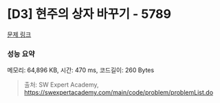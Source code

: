 # [D3] 현주의 상자 바꾸기 - 5789 

[문제 링크](https://swexpertacademy.com/main/code/problem/problemDetail.do?contestProbId=AWYygN36Qn8DFAVm) 

### 성능 요약

메모리: 64,896 KB, 시간: 470 ms, 코드길이: 260 Bytes



> 출처: SW Expert Academy, https://swexpertacademy.com/main/code/problem/problemList.do